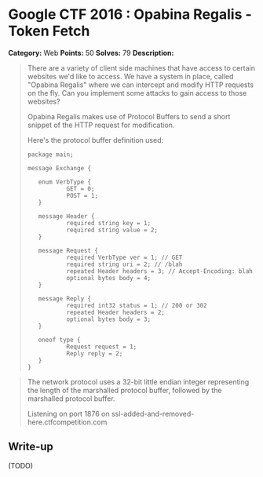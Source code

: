 # Google CTF 2016 : Opabina Regalis - Token Fetch

**Category:** Web
**Points:** 50
**Solves:** 79
**Description:**


>
>There are a variety of client side machines that have access to certain websites we'd like to access. We have a system in place, called "Opabina Regalis" where we can intercept and modify HTTP requests on the fly. Can you implement some attacks to gain access to those websites?
>
>Opabina Regalis makes use of Protocol Buffers to send a short snippet of the HTTP request for modification.
>
>Here's the protocol buffer definition used:
>
>
>     package main;
>
>     message Exchange {
>
>        enum VerbType {
>                GET = 0;
>                POST = 1;
>        }
>
>        message Header {
>                required string key = 1;
>                required string value = 2;
>        }
>
>        message Request {
>                required VerbType ver = 1; // GET
>                required string uri = 2; // /blah
>                repeated Header headers = 3; // Accept-Encoding: blah
>                optional bytes body = 4;
>        }
>
>        message Reply {
>                required int32 status = 1; // 200 or 302
>                repeated Header headers = 2;
>                optional bytes body = 3;
>        }
>
>        oneof type {
>                Request request = 1;
>                Reply reply = 2;
>        }
>     }
>

>The network protocol uses a 32-bit little endian integer representing the length of the marshalled protocol buffer, followed by the marshalled protocol buffer.
>
>Listening on port 1876 on ssl-added-and-removed-here.ctfcompetition.com
>


## Write-up

(TODO)

